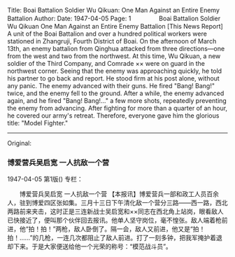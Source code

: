 Title: Boai Battalion Soldier Wu Qikuan: One Man Against an Entire Enemy Battalion
Author:
Date: 1947-04-05
Page: 1
　　
　　Boai Battalion Soldier Wu Qikuan
    One Man Against an Entire Enemy Battalion
    [This News Report] A unit of the Boai Battalion and over a hundred political workers were stationed in Zhangruji, Fourth District of Boai. On the afternoon of March 13th, an enemy battalion from Qinghua attacked from three directions—one from the west and two from the northwest. At this time, Wu Qikuan, a new soldier of the Third Company, and Comrade ×× were on guard in the northwest corner. Seeing that the enemy was approaching quickly, he told his partner to go back and report. He stood firm at his post alone, without any panic. The enemy advanced with their guns. He fired "Bang! Bang!" twice, and the enemy fell to the ground. After a while, the enemy advanced again, and he fired "Bang! Bang!..." a few more shots, repeatedly preventing the enemy from advancing. After fighting for more than a quarter of an hour, he covered our army's retreat. Therefore, everyone gave him the glorious title: "Model Fighter."



<hr /> 

Original: 


### 博爱营兵吴启宽  一人抗敌一个营

1947-04-05
第1版()
专栏：

　　博爱营兵吴启宽
    一人抗敌一个营
    【本报讯】博爱营兵一部和政工人员百余人，驻到博爱四区张如集。三月十三日下午清化敌一个营分三路——西一路，西北两路前来夹击，这时正是三连新战士吴启宽和××同志在西北角上站岗，眼看敌人已快接近了，便叫那个伙伴回去报讯。他单人坚守岗位，毫不惶张。敌人端着枪前进，他“拍！拍！”两枪，敌人卧倒了。隔一会，敌人又前进，他又是“拍！拍！……”的几枪，一连几次都阻止了敌人前进。打了一刻多钟，把我军掩护着退却下来。于是大家便送给他一个光荣的称号：“模范战斗员”。
